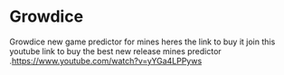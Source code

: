 # Growdice
Growdice new game predictor for mines heres the link to buy it
join this youtube link to buy the best new release mines predictor .https://www.youtube.com/watch?v=yYGa4LPPyws
